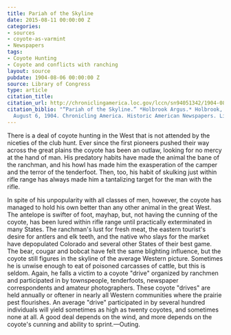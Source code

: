 ```yaml
---
title: Pariah of the Skyline
date: 2015-08-11 00:00:00 Z
categories:
- sources
- coyote-as-varmint
- Newspapers
tags:
- Coyote Hunting
- Coyote and conflicts with ranching
layout: source
pubdate: 1904-08-06 00:00:00 Z
source: Library of Congress
type: article
citation_title: 
citation_url: http://chroniclingamerica.loc.gov/lccn/sn94051342/1904-08-06/ed-1/seq-3/
citation_biblio: "“Pariah of the Skyline.” *Holbrook Argus.* Holbrook, Ariz. 1900-1913.
  August 6, 1904. Chronicling America. Historic American Newspapers. Lib. of Congress."
---
```


There is a deal of coyote hunting in the West that is not attended by the niceties of the club hunt. Ever since the first pioneers pushed their way across the great plains the coyote has been an outlaw, looking for no mercy at the hand of man. His predatory habits have made the animal the bane of the ranchman, and his howl has made him the exasperation of the camper and the terror of the tenderfoot. Then, too, his habit of skulking just within rifle range has always made him a tantalizing target for the man with the rifle.

In spite of his unpopularity with all classes of men, however, the coyote has managed to hold his own better than any other animal in the great West. The antelope is swifter of foot, mayhap, but, not having the cunning of the coyote, has been lured within rifle range until practically exterminated in many States. The ranchman's lust for fresh meat, the eastern tourist's desire for antlers and elk teeth, and the native who slays for the market have depopulated Colorado and several other States of their best game. The bear, cougar and bobcat have felt the same blighting influence, but the coyote still figures in the skyline of the average Western picture. Sometimes he is unwise enough to eat of poisoned carcasses of cattle, but this is seldom. Again, he falls a victim to a coyote "drive" organized by ranchmen and participated in by townspeople, tenderfoots, newspaper correspondents and amateur photographers. These coyote "drives" are held annually or oftener in nearly all Western communities where the prairie pest flourishes. An average "drive" participated in by several hundred individuals will yield sometimes as high as twenty coyotes, and sometimes none at all. A good deal depends on the wind, and more depends on the coyote's cunning and ability to sprint.—Outing.
